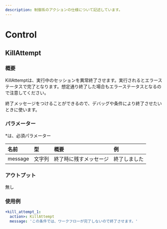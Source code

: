 ```yaml
---
description: 制御系のアクションの仕様について記述しています。
---
```


# Control

## KillAttempt

### 概要

KillAttemptは、実行中のセッションを異常終了させます。実行されるとエラーステータスで完了となります。想定通り終了した場合もエラーステータスとなるので注意してください。

終了メッセージをつけることができるので、デバッグや条件により終了させたいときに使います。

### パラメーター

\*は、必須パラメーター

| 名前 | 型 | 概要 | 例 |
| :--- | :--- | :--- | :--- |
| message | 文字列 | 終了時に残すメッセージ | 終了しました |

### アウトプット

無し

### 使用例

```yaml
+kill_attempt_1:
  action>: KillAttempt
  message: 'この条件では、ワークフローが完了しないので終了させます。'
```

## 

